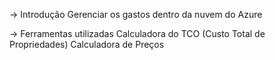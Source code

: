 -> Introdução
Gerenciar os gastos dentro da nuvem do Azure

-> Ferramentas utilizadas
Calculadora do TCO (Custo Total de Propriedades)
Calculadora de Preços

